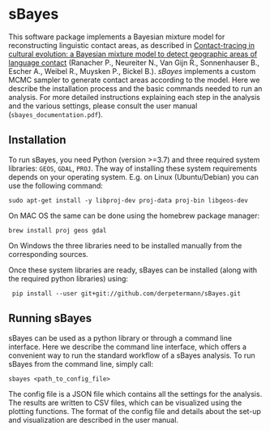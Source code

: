 # sBayes

This software package implements a Bayesian mixture model for reconstructing linguistic contact areas, as 
described in 
[Contact-tracing in cultural evolution: a Bayesian mixture model to detect geographic areas of language contact](https://www.biorxiv.org/content/10.1101/2021.03.31.437731v3)
(Ranacher P., Neureiter N., Van Gijn R., Sonnenhauser B., Escher A., Weibel R., Muysken P., Bickel B.).
*sBayes* implements a custom MCMC sampler to generate contact areas according to the model. Here we describe
the installation process and the basic commands needed to run an analysis. For more detailed instructions explaining
each step in the analysis and the various settings, please consult the user manual (`sbayes_documentation.pdf`).


## Installation
To run sBayes, you need Python (version >=3.7) and three required system libraries: `GEOS`, `GDAL`, `PROJ`. The way of
installing these system requirements depends on your operating system. E.g. on Linux (Ubuntu/Debian) you can use the 
following command:
```shell
sudo apt-get install -y libproj-dev proj-data proj-bin libgeos-dev
```

On MAC OS the same can be done using the homebrew package manager:
```shell
brew install proj geos gdal
```

On Windows the three libraries need to be installed manually from the corresponding sources.

Once these system libraries are ready, sBayes can be installed (along with the required python libraries) using:
```shell
 pip install --user git+git://github.com/derpetermann/sBayes.git
```

## Running sBayes
sBayes can be used as a python library or through a command line interface. Here we 
describe the command line interface, which offers a convenient way to run the standard 
workflow of a sBayes analysis. To run sBayes from the command line, simply call: 
```shell
sbayes <path_to_config_file>
```
The config file is a JSON file which contains all the settings for the analysis. The 
results are written to CSV files, which can be visualized using the plotting functions.
The format of the config file and details about the set-up and visualization are described in
the user manual.
